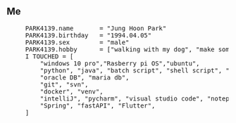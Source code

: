 ## Me
<pre>
     PARK4139.name       = "Jung Hoon Park" 
     PARK4139.birthday   = "1994.04.05"
     PARK4139.sex        = "male"  
     PARK4139.hobby      = ["walking with my dog", "make something "]
     I TOUCHED = [
         "windows 10 pro","Rasberry pi OS","ubuntu", 
         "python", "java", "batch script", "shell script", "jsp", "dart",
         "oracle DB", "maria db",
         "git", "svn",
         "docker", "venv",
         "intelliJ", "pycharm", "visual studio code", "notepad++", "android studio", "DBeaver", 
         "Spring", "fastAPI", "Flutter",        
     ]
</pre>
[//]: # (로고이미지 적용예정)
